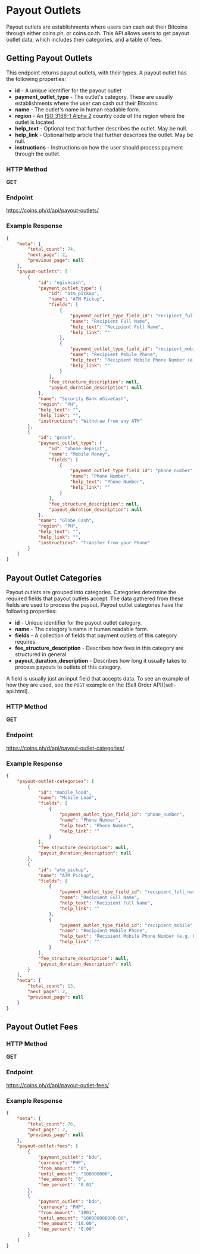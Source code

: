# Payout Outlets

Payout outlets are establishments where users can cash out their Bitcoins
through either coins.ph, or coins.co.th. This API allows users to get
payout outlet data, which includes their categories, and a table of fees.

## Getting Payout Outlets

This endpoint returns payout outlets, with their types. A payout outlet has the
following properties:

* **id** - A unique identifier for the payout outlet
* **payment_outlet_type** - The outlet's category. These are usually establishments where the user can cash out their Bitcoins.
* **name** - The outlet's name in human readable form.
* **region** - An [ISO 3166-1 Alpha 2](http://en.wikipedia.org/wiki/ISO_3166-1_alpha-2) country code of the region where the outlet is located.
* **help_text** - Optional text that further describes the outlet. May be null.
* **help_link** - Optional help article that further describes the outlet. May be null.
* **instructions** - Instructions on how the user should process payment through the outlet.

### HTTP Method

**GET**

### Endpoint

https://coins.ph/d/api/payout-outlets/

### Example Response

```json
{
    "meta": {
        "total_count": 74,
        "next_page": 2,
        "previous_page": null
    },
    "payout-outlets": [
        {
            "id": "egivecash",
            "payment_outlet_type": {
                "id": "atm_pickup",
                "name": "ATM Pickup",
                "fields": [
                    {
                        "payment_outlet_type_field_id": "recipient_full_name",
                        "name": "Recipient Full Name",
                        "help_text": "Recipient Full Name",
                        "help_link": ""
                    },
                    {
                        "payment_outlet_type_field_id": "recipient_mobile",
                        "name": "Recipient Mobile Phone",
                        "help_text": "Recipient Mobile Phone Number (e.g. 09178147839)",
                        "help_link": ""
                    }
                ],
                "fee_structure_description": null,
                "payout_duration_description": null
            },
            "name": "Security Bank eGiveCash",
            "region": "PH",
            "help_text": "",
            "help_link": "",
            "instructions": "Withdraw from any ATM"
        },
        {
            "id": "gcash",
            "payment_outlet_type": {
                "id": "phone_deposit",
                "name": "Mobile Money",
                "fields": [
                    {
                        "payment_outlet_type_field_id": "phone_number",
                        "name": "Phone Number",
                        "help_text": "Phone Number",
                        "help_link": ""
                    }
                ],
                "fee_structure_description": null,
                "payout_duration_description": null
            },
            "name": "Globe Cash",
            "region": "PH",
            "help_text": "",
            "help_link": "",
            "instructions": "Transfer from your Phone"
        }
    ]
}
```

## Payout Outlet Categories

Payout outlets are grouped into categories. Categories determine the required
fields that payout outlets accept. The data gathered from these fields are
used to process the payout. Payout outlet categories have the following
properties:

* **id** - Unique identifier for the payout outlet category.
* **name** - The category's name in human readable form.
* **fields** - A collection of fields that payment outlets of this category requires.
* **fee_structure_description** - Describes how fees in this category are structured in general.
* **payout_duration_description** - Describes how long it usually takes to process payouts to outlets of this category.

A field is usually just an input field that accepts data. To see an example
of how they are used, see the `POST` example on the (Sell Order API)[sell-api.html].

### HTTP Method

**GET**

### Endpoint

https://coins.ph/d/api/payout-outlet-categories/

### Example Response

```json
{
    "payout-outlet-categories": [
        {
            "id": "mobile_load",
            "name": "Mobile Load",
            "fields": [
                {
                    "payment_outlet_type_field_id": "phone_number",
                    "name": "Phone Number",
                    "help_text": "Phone Number",
                    "help_link": ""
                }
            ],
            "fee_structure_description": null,
            "payout_duration_description": null
        },
        {
            "id": "atm_pickup",
            "name": "ATM Pickup",
            "fields": [
                {
                    "payment_outlet_type_field_id": "recipient_full_name",
                    "name": "Recipient Full Name",
                    "help_text": "Recipient Full Name",
                    "help_link": ""
                },
                {
                    "payment_outlet_type_field_id": "recipient_mobile",
                    "name": "Recipient Mobile Phone",
                    "help_text": "Recipient Mobile Phone Number (e.g. 09171234567)",
                    "help_link": ""
                }
            ],
            "fee_structure_description": null,
            "payout_duration_description": null
        }
    ],
    "meta": {
        "total_count": 13,
        "next_page": 2,
        "previous_page": null
    }
}
```

## Payout Outlet Fees

### HTTP Method

**GET**

### Endpoint

https://coins.ph/d/api/payout-outlet-fees/

### Example Response

```json
{
    "meta": {
        "total_count": 76,
        "next_page": 2,
        "previous_page": null
    },
    "payout-outlet-fees": [
        {
            "payment_outlet": "bdo",
            "currency": "PHP",
            "from_amount": "0",
            "until_amount": "100000000",
            "fee_amount": "0",
            "fee_percent": "0.01"
        },
        {
            "payment_outlet": "bdo",
            "currency": "PHP",
            "from_amount": "1001",
            "until_amount": "100000000000.00",
            "fee_amount": "10.00",
            "fee_percent": "0.00"
        }
    ]
}
```